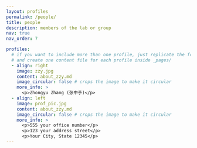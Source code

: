 ```yaml
---
layout: profiles
permalink: /people/
title: people
description: members of the lab or group
nav: true
nav_order: 7

profiles:
  # if you want to include more than one profile, just replicate the following block
  # and create one content file for each profile inside _pages/
  - align: right
    image: zzy.jpg
    content: about_zzy.md
    image_circular: false # crops the image to make it circular
    more_info: >
      <p>Zhongyu Zhang (张中芋)</p>
  - align: left
    image: prof_pic.jpg
    content: about_zzy.md
    image_circular: false # crops the image to make it circular
    more_info: >
      <p>555 your office number</p>
      <p>123 your address street</p>
      <p>Your City, State 12345</p>
---
```

